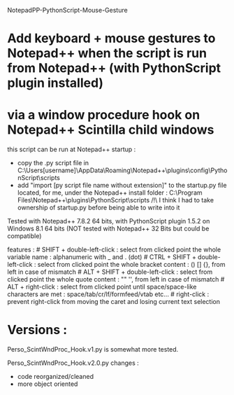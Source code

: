 NotepadPP-PythonScript-Mouse-Gesture

# Add keyboard + mouse gestures to Notepad++ when the script is run from Notepad++ (with PythonScript plugin installed)
# via a window procedure hook on Notepad++ Scintilla child windows

this script can be run at Notepad++ startup :
* copy the .py script file in
C:\Users\[username]\AppData\Roaming\Notepad++\plugins\config\PythonScript\scripts
* add "import [py script file name without extension]"
to the startup.py file located, for me, under the Notepad++ install folder :
C:\Program Files\Notepad++\plugins\PythonScript\scripts
/!\ I think I had to take ownership of startup.py before being able to write into it

Tested with Notepad++ 7.8.2 64 bits, with PythonScript plugin 1.5.2
on Windows 8.1 64 bits (NOT tested with Notepad++ 32 Bits but could be compatible)

features :
	# SHIFT + double-left-click			    : select from clicked point the whole variable name : alphanumeric with _ and . (dot)
	# CTRL + SHIFT + double-left-click	: select from clicked point the whole bracket content : () [] {}, from left in case of mismatch
	# ALT + SHIFT + double-left-click 	: select from clicked point the whole quote content : "" '', from left in case of mismatch
	# ALT + right-click				        	: select from clicked point until space/space-like characters are met : space/tab/cr/lf/formfeed/vtab etc...
	# right-click			            			: prevent right-click from moving the caret and losing current text selection

# Versions :

Perso_ScintWndProc_Hook.v1.py
is somewhat more tested.

Perso_ScintWndProc_Hook.v2.0.py
changes :
* code reorganized/cleaned
* more object oriented
